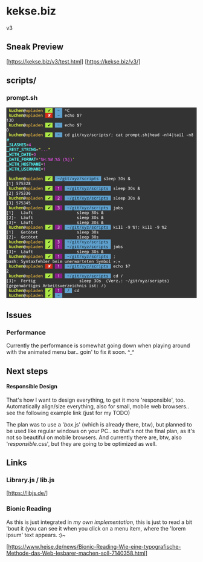 # kekse.biz
v3

## Sneak Preview
[https://kekse.biz/v3/test.html]
[https://kekse.biz/v3/]

## scripts/

### prompt.sh
![prompt.sh](docs/prompt.sh.png)

## Issues

### Performance
Currently the performance is somewhat going down when playing
around with the animated menu bar.. goin' to fix it soon. ^_^

## Next steps

#### Responsible Design
That's how I want to design everything, to get it more 'responsible', too. Automatically align/size
everything, also for small, mobile web browsers.. see the following example link (just for my TODO)

The plan was to use a '*box*.js' (which is already there, btw), but planned to be used like regular
windows on your PC.. so that's not the final plan, as it's not so beautiful on mobile browsers. And
currently there are, btw, also '*responsible*.css', but they are going to be optimized as well.

## Links

### Library.js / lib.js
[https://libjs.de/]

### Bionic Reading
As this is just integrated in *my own implementation*, this is just to read a bit 'bout it (you can
see it when you click on a menu item, where the 'lorem ipsum' text appears. :)~

[https://www.heise.de/news/Bionic-Reading-Wie-eine-typografische-Methode-das-Web-lesbarer-machen-soll-7140358.html]

